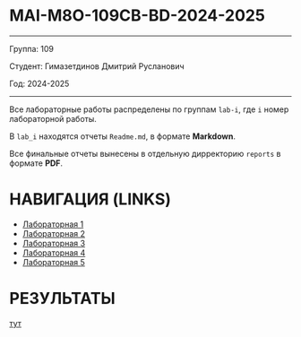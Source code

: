# MAI-M8O-109CB-BD-2024-2025

---

Группа: 109

Студент: Гимазетдинов Дмитрий Русланович

Год: 2024-2025

---

Все лабораторные работы распределены по группам `lab-i`, где `i` номер лабораторной работы.

В `lab_i` находятся отчеты `Readme.md`, в формате **Markdown**.

Все финальные отчеты вынесены в отдельную дирректорию `reports` в формате **PDF**.


# НАВИГАЦИЯ (LINKS)

- [Лабораторная 1](./lab-1/Readme.md)
- [Лабораторная 2](./lab-2/Readme.md)
- [Лабораторная 3](./lab-3/Readme.md)
- [Лабораторная 4](./lab-4/Readme.md)
- [Лабораторная 5](./lab-5/Readme.md)

# РЕЗУЛЬТАТЫ
[тут](./reports/)